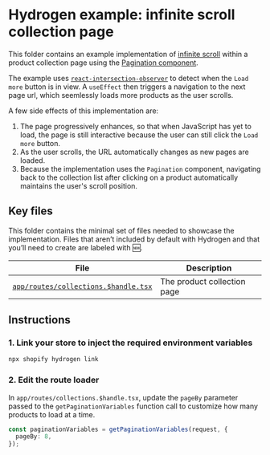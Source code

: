 # Hydrogen example: infinite scroll collection page

This folder contains an example implementation of [infinite scroll](https://shopify.dev/docs/custom-storefronts/hydrogen/data-fetching/pagination#automatically-load-pages-on-scroll) within a product collection page using the [Pagination component](https://shopify.dev/docs/api/hydrogen/2024-01/components/pagination).

The example uses [`react-intersection-observer`](https://www.npmjs.com/package/react-intersection-observer) to detect when the `Load more` button is in view. A `useEffect` then triggers a navigation to the next page url, which seemlessly loads more products as the user scrolls.

A few side effects of this implementation are:

1. The page progressively enhances, so that when JavaScript has yet to load, the page is still interactive because the user can still click the `Load more` button.
2. As the user scrolls, the URL automatically changes as new pages are loaded.
3. Because the implementation uses the `Pagination` component, navigating back to the collection list after clicking on a product automatically maintains the user's scroll position.

## Key files

This folder contains the minimal set of files needed to showcase the implementation.
Files that aren’t included by default with Hydrogen and that you’ll need to
create are labeled with 🆕.

| File                                                                       | Description                 |
| -------------------------------------------------------------------------- | --------------------------- |
| [`app/routes/collections.$handle.tsx`](app/routes/collections.$handle.tsx) | The product collection page |

## Instructions

### 1. Link your store to inject the required environment variables

```bash
npx shopify hydrogen link
```

### 2. Edit the route loader

In `app/routes/collections.$handle.tsx`, update the `pageBy` parameter passed to the `getPaginationVariables` function call to customize how many products to load at a time.

```ts
const paginationVariables = getPaginationVariables(request, {
  pageBy: 8,
});
```
